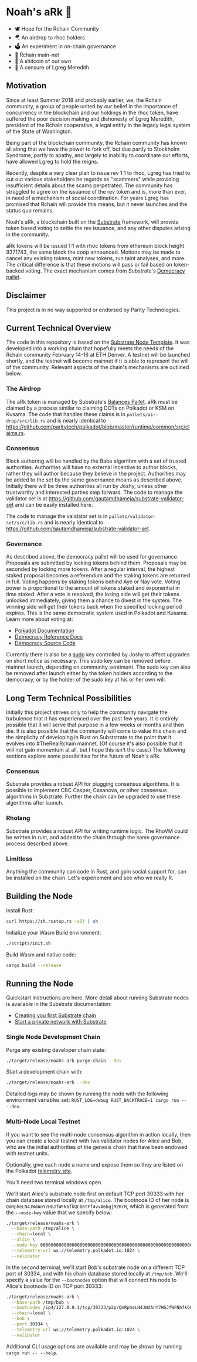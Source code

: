 # Noah's aRk 🚢

* 🕊️ Hope for the Rchain Community
* 🪂 An airdrop to rhoc holders
* 🗳️ An experiment in on-chain governance
* 🔗 Rchain main-net
* 💩 A shitcoin of our own
* 👊 A censure of Lgreg Meredith

## Motivation

Since at least Summer 2018 and probably earlier, we, the Rchain community, a group of people united by our belief in the importance of concurrency in the blockchain and our holdings in the rhoc token, have suffered the poor decision making and dishonesty of Lgreg Meredith, president of the Rchain cooperative, a legal entity in the legacy legal system of the State of Washington.

Being part of the blockchain community, the Rchain community has known all along that we have the power to fork off, but due partly to Stockholm Syndrome, partly to apathy, and largely to inability to coordinate our efforts, have allowed Lgreg to hold the reigns.

Recently, despite a very clear plan to issue rev 1:1 to rhoc, Lgreg has tried to cut out various stakeholders he regards as "scammers" while providing insufficient details about the scams perpetrated. The community has struggled to agree on the issuance of the rev token and is, more than ever, in need of a mechanism of social coordination. For years Lgreg has promised that Rchain will provide this means, but it never launches and the status quo remains.

Noah's aRk, a blockchain built on the [Substrate](https://substrate.dev) framework, will provide token based voting to settle the rev issuance, and any other disputes arising in the community.

aRk tokens will be issued 1:1 with rhoc tokens from ethereum block height 9371743, the same block the coop announced. Motions may be made to cancel any existing tokens, mint new tokens, run taint analyses, and more. The critical difference is that these motions will pass or fail based on token-backed voting. The exact mechanism comes from Substrate's [Democracy pallet](https://substrate.dev/rustdocs/master/pallet_democracy/index.html).

## Disclaimer

This project is in no way supported or endorsed by Parity Technologies.

## Current Technical Overview

The code in this repository is based on the [Substrate Node Template](https://github.com/substrate-developer-hub/substrate-node-template). It was developed into a working chain that hopefully meets the needs of the Rchain community February 14-16 at ETH Denver. A testnet will be launched shortly, and the testnet will become mainnet if it is able to represent the will of the community. Relevant aspects of the chain's mechanisms are outlined below.

### The Airdrop

The aRk token is managed by Substrate's [Balances Pallet](https://substrate.dev/rustdocs/master/pallet_balances/index.html). aRk must be claimed by a process similar to claiming DOTs on Polkadot or KSM on Kusama. The code that handles these claims is in `pallets/air-drop/src/lib.rs` and is nearly identical to https://github.com/paritytech/polkadot/blob/master/runtime/common/src/claims.rs.

### Consensus

Block authoring will be handled by the Babe algorithm with a set of trusted authorities. Authorities will have no external incentive to author blocks, rather they will author because they believe in the project. Authorities may be added to the set by the same governance means as described above. Initially there will be three authorities all run by Joshy, unless other trustworthy and interested parties step forward. The code to manage the validator set is at https://github.com/gautamdhameja/substrate-validator-set and can be easily installed here.


The code to manage the validator set is in `pallets/validator-set/src/lib.rs` and is nearly identical to https://github.com/gautamdhameja/substrate-validator-set.

### Governance

As described above, the democracy pallet will be used for governance. Proposals are submitted by locking tokens behind them. Proposals may be seconded by locking more tokens. After a regular interval, the highest staked proposal becomes a referendum and the staking tokens are returned in full. Voting happens by staking tokens behind Aye or Nay vote. Voting power is proportional to the amount of tokens staked and exponential in time staked. After a vote is resolved, the losing side will get their tokens unlocked immediately, giving them a chance to divest in the system. The winning side will get their tokens back when the specified locking period expires. This is the same democratic system used in Polkadot and Kusama. Learn more about voting at:

* [Polkadot Documentation](https://wiki.polkadot.network/docs/en/learn-governance)
* [Democracy Reference Docs](https://substrate.dev/rustdocs/master/pallet_democracy/index.html)
* [Democracy Source Code](https://github.com/paritytech/substrate/tree/master/frame/democracy/src)

Currently there is also be a [sudo](https://substrate.dev/rustdocs/master/pallet_sudo/index.html) key controlled by Joshy to affect upgrades on short notice as necessary. This sudo key can be removed before mainnet launch, depending on community sentiment. The sudo key can also be removed after launch either by the token holders according to the democracy, or by the holder of the sudo key at his or her own will.

## Long Term Technical Possibilities

Initially this project strives only to help the community navigate the turbulence that it has experienced over the past few years. It is entirely possible that it will serve that purpose in a few weeks or months and then die. It is also possible that the community will come to value this chain and the simplicity of developing in Rust on Subststrate to the point that it evolves into #TheRealRchain mainnet. (Of course it's also possible that it will not gain momentum at all, but I hope this isn't the case.) The following sections explore some possibilities for the future of Noah's aRk.

### Consensus

Substrate provides a robust API for plugging consensus algorithms. It is possible to implement CBC Casper, Casanova, or other consensus algorithms in Substrate. Further the chain can be upgraded to use these algorithms after launch.

### Rholang

Substrate provides a robust API for writing runtime logic. The RhoVM could be written in rust, and added to the chain through the same governance process described above.

### Limitless

Anything the community can code in Rust, and gain social support for, can be installed on the chain. Let's experiement and see who we really R.







## Building the Node

Install Rust:

```bash
curl https://sh.rustup.rs -sSf | sh
```

Initialize your Wasm Build environment:

```bash
./scripts/init.sh
```

Build Wasm and native code:

```bash
cargo build --release
```

## Running the Node

Quickstart instructions are here. More detail about running Substrate nodes is available in the Substrate documentation:

* [Creating you first Substrate chain](https://substrate.dev/docs/en/tutorials/creating-your-first-substrate-chain/)
* [Start a private network with Substrate](https://substrate.dev/docs/en/tutorials/start-a-private-network/)

### Single Node Development Chain

Purge any existing developer chain state:

```bash
./target/release/noahs-ark purge-chain --dev
```

Start a development chain with:

```bash
./target/release/noahs-ark --dev
```

Detailed logs may be shown by running the node with the following environment variables set: `RUST_LOG=debug RUST_BACKTRACE=1 cargo run -- --dev`.

### Multi-Node Local Testnet

If you want to see the multi-node consensus algorithm in action locally, then you can create a local testnet with two validator nodes for Alice and Bob, who are the initial authorities of the genesis chain that have been endowed with testnet units.

Optionally, give each node a name and expose them so they are listed on the Polkadot [telemetry site](https://telemetry.polkadot.io/#/Local%20Testnet).

You'll need two terminal windows open.

We'll start Alice's substrate node first on default TCP port 30333 with her chain database stored locally at `/tmp/alice`. The bootnode ID of her node is `QmRpheLN4JWdAnY7HGJfWFNbfkQCb6tFf4vvA6hgjMZKrR`, which is generated from the `--node-key` value that we specify below:

```bash
./target/release/noahs-ark \
  --base-path /tmp/alice \
  --chain=local \
  --alice \
  --node-key 0000000000000000000000000000000000000000000000000000000000000001 \
  --telemetry-url ws://telemetry.polkadot.io:1024 \
  --validator
```

In the second terminal, we'll start Bob's substrate node on a different TCP port of 30334, and with his chain database stored locally at `/tmp/bob`. We'll specify a value for the `--bootnodes` option that will connect his node to Alice's bootnode ID on TCP port 30333:

```bash
./target/release/noahs-ark \
  --base-path /tmp/bob \
  --bootnodes /ip4/127.0.0.1/tcp/30333/p2p/QmRpheLN4JWdAnY7HGJfWFNbfkQCb6tFf4vvA6hgjMZKrR \
  --chain=local \
  --bob \
  --port 30334 \
  --telemetry-url ws://telemetry.polkadot.io:1024 \
  --validator
```

Additional CLI usage options are available and may be shown by running `cargo run -- --help`.
